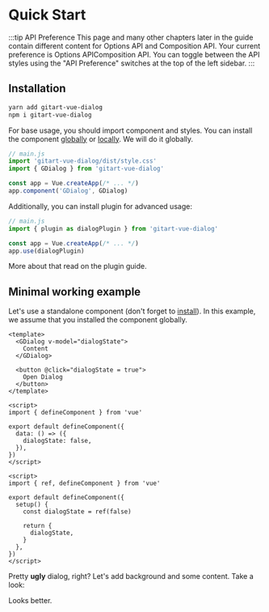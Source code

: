 <script setup>
  import QuickStartBaseWrapper from '@theme-components/Examples/Instances/Introduction/QuickStartBaseWrapper.vue'
  import QuickStartStyledWrapper from '@theme-components/Examples/Instances/Introduction/QuickStartStyledWrapper.vue'
</script>

# Quick Start


:::tip API Preference
This page and many other chapters later in the guide contain different content for Options API and Composition API. Your current preference is <span class="options-api">Options API</span><span class="composition-api">Composition API</span>. You can toggle between the API styles using the "API Preference" switches at the top of the left sidebar.
:::

## Installation

```sh
yarn add gitart-vue-dialog
npm i gitart-vue-dialog
```

For base usage, you should import component and styles.
You can install the component [globally](https://v3.vuejs.org/guide/instance.html#application-component-instances) or [locally](https://v3.vuejs.org/guide/component-registration.html#local-registration). We will do it globally.

```js
// main.js
import 'gitart-vue-dialog/dist/style.css'
import { GDialog } from 'gitart-vue-dialog'

const app = Vue.createApp(/* ... */)
app.component('GDialog', GDialog)
```

Additionally, you can install plugin for advanced usage:

```js
// main.js
import { plugin as dialogPlugin } from 'gitart-vue-dialog'

const app = Vue.createApp(/* ... */)
app.use(dialogPlugin)
```

<!-- TODO link to plugin guide -->
More about that read on the plugin guide.

## Minimal working example

Let's use a standalone component (don't forget to [install](#installation)). In this example, we assume that you installed the component globally.

```vue-html
<template>
  <GDialog v-model="dialogState">
    Content 
  </GDialog>

  <button @click="dialogState = true">
    Open Dialog
  </button>
</template>
```

<div class="options-api">

```vue
<script>
import { defineComponent } from 'vue'

export default defineComponent({
  data: () => ({
    dialogState: false,
  }),
})
</script>
```

</div>
<div class="composition-api">

```vue
<script>
import { ref, defineComponent } from 'vue'

export default defineComponent({
  setup() {
    const dialogState = ref(false)

    return {
      dialogState,
    }
  },
})
</script>
```

</div>

<QuickStartBaseWrapper class="mb-6" />

Pretty **ugly** dialog, right? Let's add background and some content. Take a look:

<QuickStartStyledWrapper class="mb-6" />

Looks better. 
<!-- Here is more advanced [examples](https://michaelgitart.github.io/gitart-vue-dialog) -->
